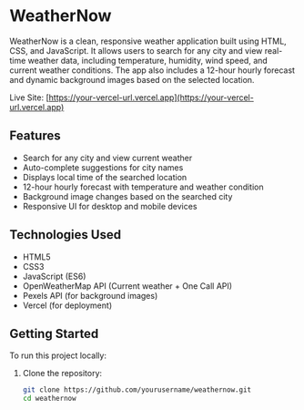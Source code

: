 # WeatherNow

WeatherNow is a clean, responsive weather application built using HTML, CSS, and JavaScript. It allows users to search for any city and view real-time weather data, including temperature, humidity, wind speed, and current weather conditions. The app also includes a 12-hour hourly forecast and dynamic background images based on the selected location.

Live Site: [https://your-vercel-url.vercel.app](https://your-vercel-url.vercel.app)

## Features

- Search for any city and view current weather
- Auto-complete suggestions for city names
- Displays local time of the searched location
- 12-hour hourly forecast with temperature and weather condition
- Background image changes based on the searched city
- Responsive UI for desktop and mobile devices

## Technologies Used

- HTML5
- CSS3
- JavaScript (ES6)
- OpenWeatherMap API (Current weather + One Call API)
- Pexels API (for background images)
- Vercel (for deployment)

## Getting Started

To run this project locally:

1. Clone the repository:
   ```bash
   git clone https://github.com/yourusername/weathernow.git
   cd weathernow
